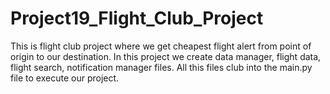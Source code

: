 # Project19_Flight_Club_Project
This is flight club project where we get cheapest flight alert from point of origin to our destination.
In this project we create data manager, flight data, flight search, notification manager files.
All this files club into the main.py file to execute our project.
